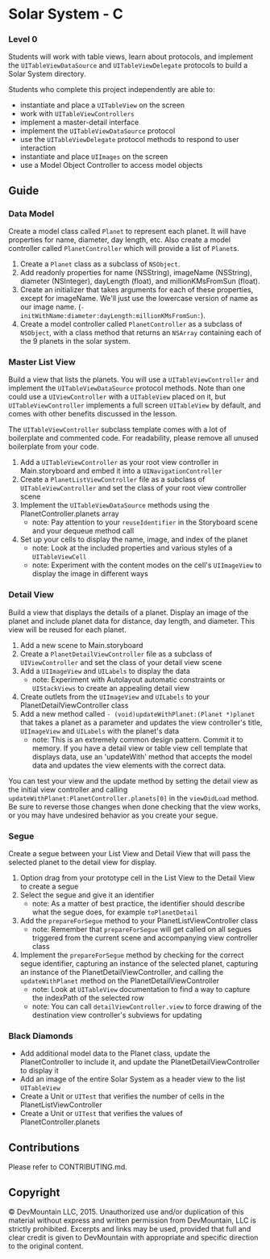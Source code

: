 # Solar System - C

### Level 0

Students will work with table views, learn about protocols, and implement the `UITableViewDataSource` and `UITableViewDelegate` protocols to build a Solar System directory.

Students who complete this project independently are able to:

* instantiate and place a `UITableView` on the screen
* work with `UITableViewControllers`
* implement a master-detail interface
* implement the `UITableViewDataSource` protocol
* use the `UITableViewDelegate` protocol methods to respond to user interaction
* instantiate and place `UIImages` on the screen
* use a Model Object Controller to access model objects

## Guide

### Data Model

Create a model class called `Planet` to represent each planet. It will have properties for name, diameter, day length, etc. Also create a model controller called `PlanetController` which will provide a list of `Planet`s.

1. Create a `Planet` class as a subclass of `NSObject`.
2. Add readonly properties for name (NSString), imageName (NSString), diameter (NSInteger), dayLength (float), and millionKMsFromSun (float).
3. Create an initializer that takes arguments for each of these properties, except for imageName. We'll just use the lowercase version of name as our image name. (`-initWithName:diameter:dayLength:millionKMsFromSun:`).
4. Create a model controller called `PlanetController` as a subclass of `NSObject`, with a class method that returns an `NSArray` containing each of the 9 planets in the solar system.

### Master List View

Build a view that lists the planets. You will use a `UITableViewController` and implement the `UITableViewDataSource` protocol methods. Note than one could use a `UIViewController` with a `UITableView` placed on it, but `UITableViewController` implements a full screen `UITableView` by default, and comes with other benefits discussed in the lesson.

The `UITableViewController` subclass template comes with a lot of boilerplate and commented code. For readability, please remove all unused boilerplate from your code. 

1. Add a `UITableViewController` as your root view controller in Main.storyboard and embed it into a `UINavigationController`
2. Create a `PlanetListViewController` file as a subclass of `UITableViewController` and set the class of your root view controller scene
3. Implement the `UITableViewDataSource` methods using the PlanetController.planets array
    * note: Pay attention to your `reuseIdentifier` in the Storyboard scene and your dequeue method call
4. Set up your cells to display the name, image, and index of the planet 
    * note: Look at the included properties and various styles of a `UITableViewCell`
    * note: Experiment with the content modes on the cell's `UIImageView` to display the image in different ways


### Detail View

Build a view that displays the details of a planet. Display an image of the planet and include planet data for distance, day length, and diameter. This view will be reused for each planet. 

1. Add a new scene to Main.storyboard
2. Create a `PlanetDetailViewController` file as a subclass of `UIViewController` and set the class of your detail view scene
3. Add a `UIImageView` and `UILabels` to display the data
    * note: Experiment with Autolayout automatic constraints or `UIStackViews` to create an appealing detail view
4. Create outlets from the `UIImageView` and `UILabels` to your PlanetDetailViewController class
5. Add a new method called `- (void)updateWithPlanet:(Planet *)planet` that takes a planet as a parameter and updates the view controller's title, `UIImageView` and `UILabels` with the planet's data
    * note: This is an extremely common design pattern. Commit it to memory. If you have a detail view or table view cell template that displays data, use an 'updateWith' method that accepts the model data and updates the view elements with the correct data.

You can test your view and the update method by setting the detail view as the initial view controller and calling `updateWithPlanet:PlanetController.planets[0]` in the `viewDidLoad` method. Be sure to reverse those changes when done checking that the view works, or you may have undesired behavior as you create your segue.

### Segue

Create a segue between your List View and Detail View that will pass the selected planet to the detail view for display.

1. Option drag from your prototype cell in the List View to the Detail View to create a segue
2. Select the segue and give it an identifier
    * note: As a matter of best practice, the identifier should describe what the segue does, for example `toPlanetDetail`
3. Add the `prepareForSegue` method to your PlanetListViewController class
    * note: Remember that `prepareForSegue` will get called on all segues triggered from the current scene and accompanying view controller class
4. Implement the `prepareForSegue` method by checking for the correct segue identifier, capturing an instance of the selected planet, capturing an instance of the PlanetDetailViewController, and calling the `updateWithPlanet` method on the PlanetDetailViewController
    * note: Look at `UITableView` documentation to find a way to capture the indexPath of the selected row
    * note: You can call `detailViewController.view` to force drawing of the destination view controller's subviews for updating

### Black Diamonds

* Add additional model data to the Planet class, update the PlanetController to include it, and update the PlanetDetailViewController to display it
* Add an image of the entire Solar System as a header view to the list `UITableView`
* Create a Unit or `UITest` that verifies the number of cells in the PlanetListViewController
* Create a Unit or `UITest` that verifies the values of PlanetController.planets

## Contributions

Please refer to CONTRIBUTING.md.

## Copyright

© DevMountain LLC, 2015. Unauthorized use and/or duplication of this material without express and written permission from DevMountain, LLC is strictly prohibited. Excerpts and links may be used, provided that full and clear credit is given to DevMountain with appropriate and specific direction to the original content.